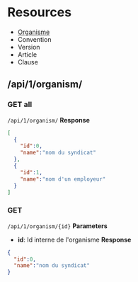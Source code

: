 # Resources

* [Organisme](#api-1-organism)
* Convention
* Version
* Article
* Clause

## /api/1/organism/
### GET all
`/api/1/organism/`
**Response**
```json
[
  {
    "id":0,
    "name":"nom du syndicat"
  },
  {
    "id":1,
    "name":"nom d'un employeur"
  }
]
```
### GET
`/api/1/organism/{id}`
**Parameters**
* **id**: Id interne de l'organisme
**Response**
```json
{
  "id":0,
  "name":"nom du syndicat"
}
```
